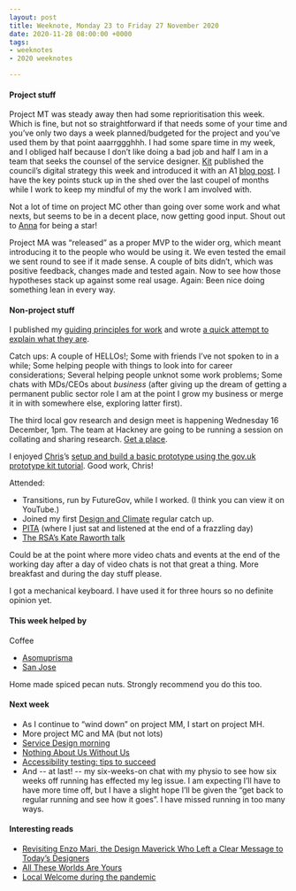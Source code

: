 ```yaml
---
layout: post
title: Weeknote, Monday 23 to Friday 27 November 2020
date: 2020-11-28 08:00:00 +0000
tags:
- weeknotes
- 2020 weeknotes

---
```

#### Project stuff

Project MT was steady away then had some reprioritisation this week. Which is fine, but not so straightforward if that needs some of your time and you’ve only two days a week planned/budgeted for the project and you’ve used them by that point aaarrggghhh. I had some spare time in my week, and I obliged half because I don’t like doing a bad job and half I am in a team that seeks the counsel of the service designer. [Kit](https://twitter.com/kitterati) published the council’s digital strategy this week and introduced it with an A1 [blog post](https://www.royalgreenwich.gov.uk/blog/digital/post/103/we%E2%80%99ve-published-our-first-digital-strategy-at-the-royal-borough-of-greenwich). I have the key points stuck up in the shed over the last coupel of months while I work to keep my mindful of my the work I am involved with.

Not a lot of time on project MC other than going over some work and what nexts, but seems to be in a decent place, now getting good input. Shout out to [Anna](https://twitter.com/annascande) for being a star!

Project MA was “released” as a proper MVP to the wider org, which meant introducing it to the people who would be using it. We even tested the email we sent round to see if it made sense. A couple of bits didn’t, which was positive feedback, changes made and tested again. Now to see how those hypotheses stack up against some real usage. Again: Been nice doing something lean in every way.

#### Non-project stuff

I published my [guiding principles for work](https://www.ermlikeyeah.com/principles) and wrote [a quick attempt to explain what they are](https://www.ermlikeyeah.com/my-guiding-principles-for-working/).

Catch ups: A couple of HELLOs!; Some with friends I’ve not spoken to in a while; Some helping people with things to look into for career considerations; Several helping people unknot some work problems; Some chats with MDs/CEOs about _business_ (after giving up the dream of getting a permanent public sector role I am at the point I grow my business or merge it in with somewhere else, exploring latter first).

The third local gov research and design meet is happening Wednesday 16 December, 1pm. The team at Hackney are going to be running a session on collating and sharing research. [Get a place](https://www.eventbrite.co.uk/e/130651290527).

I enjoyed [Chris](https://twitter.com/chrisparmstrong)’s [setup and build a basic prototype using the gov.uk prototype kit tutorial](https://www.youtube.com/watch?v=_7sNrp5KIKg). Good work, Chris!

Attended:

- Transitions, run by FutureGov, while I worked. (I think you can view it on YouTube.)
- Joined my first [Design and Climate](http://designandclimate.org) regular catch up.
- [PITA](http://pita.social) (where I just sat and listened at the end of a frazzling day)
- [The RSA’s Kate Raworth talk](https://youtu.be/GJqhmr0K-4M)

Could be at the point where more video chats and events at the end of the working day after a day of video chats is not that great a thing. More breakfast and during the day stuff please.

I got a mechanical keyboard. I have used it for three hours so no definite opinion yet.

#### This week helped by

Coffee
- [Asomuprisma](https://www.pactcoffee.com/coffees/asomuprisma)
- [San Jose](https://www.djangocoffeeco.com/products/el-salvador-san-jose)

Home made spiced pecan nuts. Strongly recommend you do this too.

#### Next week

- As I continue to “wind down” on project MM, I start on project MH.
- More project MC and MA (but not lots)
- [Service Design morning](https://www.eventbrite.co.uk/e/service-design-mornings-tickets-105393837806)
- [Nothing About Us Without Us](https://www.eventbrite.co.uk/e/nothing-about-us-without-us-challenging-companies-to-do-better-tickets-129441514053)
- [Accessibility testing: tips to succeed](https://www.eventbrite.co.uk/e/accessibility-testing-tips-to-succeed-tickets-129468558945)
- And -- at last! -- my six-weeks-on chat with my physio to see how six weeks off running has effected my leg issue. I am expecting I’ll have to have more time off, but I have a slight hope I’ll be given the “get back to regular running and see how it goes”. I have missed running in too many ways.

#### Interesting reads 

- [Revisiting Enzo Mari, the Design Maverick Who Left a Clear Message to Today’s Designers](https://eyeondesign.aiga.org/revisiting-enzo-mari-the-late-design-maverick-who-left-a-clear-message-to-todays-designers/)
- [All These Worlds Are Yours](https://cennydd.com/blog/all-these-worlds-are-yours)
- [Local Welcome during the pandemic](https://www.localwelcome.org/blog/2020/11/26/localwelcome-during-the-pandemic)